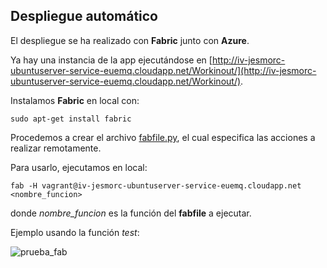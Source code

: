 ## Despliegue automático

El despliegue se ha realizado con **Fabric** junto con **Azure**.

Ya hay una instancia de la app ejecutándose en [http://iv-jesmorc-ubuntuserver-service-euemq.cloudapp.net/Workinout/](http://iv-jesmorc-ubuntuserver-service-euemq.cloudapp.net/Workinout/).

Instalamos **Fabric** en local con:
```
sudo apt-get install fabric
```

Procedemos a crear el archivo [fabfile.py](https://github.com/jesmorc/Workinout/blob/master/fabfile.py), el cual especifica las acciones a realizar remotamente.

Para usarlo, ejecutamos en local:
```
fab -H vagrant@iv-jesmorc-ubuntuserver-service-euemq.cloudapp.net <nombre_funcion>
```
donde *nombre_funcion* es la función del **fabfile** a ejecutar.

Ejemplo usando la función *test*:

![prueba_fab](http://i.imgur.com/xkDgySn.png)
